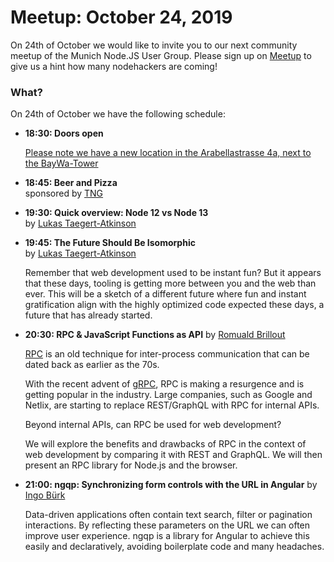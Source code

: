 # Meetup: October 24, 2019

On 24th of October we would like to invite you to our next community meetup of the Munich Node.JS User Group. 
Please sign up on [Meetup](https://www.meetup.com/Munich-Node-js-User-Group/events/265734183/) to give us a hint how many nodehackers are coming!

### What?

On 24th of October we have the following schedule:


*   **18:30: Doors open**  

    [Please note we have a new location in the Arabellastrasse 4a, next to the BayWa-Tower](https://www.tngtech.com/kontakt-und-impressum.html)
    
*   **18:45: Beer and Pizza**  
    sponsored by [TNG](https://www.tngtech.com/en.html)

*   **19:30: Quick overview: Node 12 vs Node 13**  
    by [Lukas Taegert-Atkinson](/speakers.html#lukast)


*   **19:45: The Future Should Be Isomorphic**  
    by [Lukas Taegert-Atkinson](/speakers.html#lukast)

    Remember that web development used to be instant fun? But it appears that
    these days, tooling is getting more between you and the web than ever. This
    will be a sketch of a different future where fun and instant gratification
    align with the highly optimized code expected these days, a future that has
    already started.

*   **20:30: RPC & JavaScript Functions as API**
    by [Romuald Brillout](/speakers.html#romualdb)

    [RPC](https://en.wikipedia.org/wiki/Remote_procedure_call) is an old
    technique for inter-process communication that can be dated back as earlier as
    the 70s.

    With the recent advent of [gRPC](https://grpc.io), RPC is making a
    resurgence and is getting popular in the industry. Large companies, such as
    Google and Netlix, are starting to replace REST/GraphQL with RPC for internal APIs.

    Beyond internal APIs, can RPC be used for web development?

    We will explore the benefits and drawbacks of RPC in the context of web
    development by comparing it with REST and GraphQL. We will then present an
    RPC library for Node.js and the browser.

*   **21:00: ngqp: Synchronizing form controls with the URL in Angular**
    by [Ingo B&uuml;rk](/speakers.html#ingob)

    Data-driven applications often contain text search, filter or pagination interactions. By reflecting these parameters on the URL we can often improve user experience. ngqp is a library for Angular to achieve this easily and declaratively, avoiding boilerplate code and many headaches.
